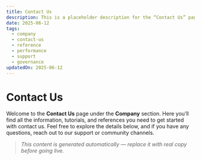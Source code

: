 ```yaml
---
title: Contact Us
description: This is a placeholder description for the “Contact Us” page, giving readers a quick overview of what they can expect to find here.
date: 2025-06-12
tags:
  - company
  - contact-us
  - reference
  - performance
  - support
  - governance
updatedOn: 2025-06-12
---
```

# Contact Us

Welcome to the **Contact Us** page under the **Company** section. Here you’ll find all the information, tutorials, and references you need to get started with contact us. Feel free to explore the details below, and if you have any questions, reach out to our support or community channels.

> _This content is generated automatically — replace it with real copy before going live._ 
